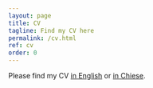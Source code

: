 ```yaml
---
layout: page
title: CV
tagline: Find my CV here
permalink: /cv.html
ref: cv
order: 0
---
```


Please find my CV [in English](Huanfa_CV_20240122.pdf) or [in Chiese](CV_HuanfaChen_Chinese_20240122.pdf).
